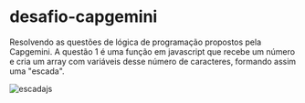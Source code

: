 # desafio-capgemini
Resolvendo as questões de lógica de programação propostos pela Capgemini.
A questão 1 é uma função em javascript que recebe um número e cria um array com variáveis desse número de caracteres, formando assim uma "escada".

![escadajs](https://user-images.githubusercontent.com/87146498/155188734-7a24b8ae-1dca-4414-8ecb-cf02172a2235.png)

